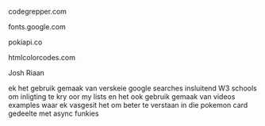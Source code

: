 <!-- link wat ek gebruik vir my sorting list -->
codegrepper.com

<!-- waar ek my list icon gekry het -->
fonts.google.com

<!-- url vir my pokemons -->
pokiapi.co

<!-- kodes wat ek gebruik het vir kleure -->
htmlcolorcodes.com

<!-- Awesome People -->
Josh
Riaan


ek het gebruik gemaak van verskeie google searches insluitend W3 schools om inligting te kry oor my lists en het ook gebruik gemaak van videos examples waar ek vasgesit het om beter te verstaan in die pokemon card gedeelte met async funkies